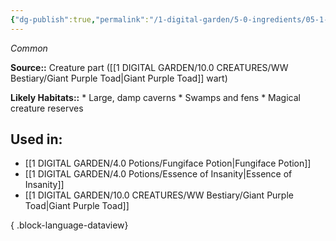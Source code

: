```yaml
---
{"dg-publish":true,"permalink":"/1-digital-garden/5-0-ingredients/05-1-creatures/giant-purple-toad-wart/","tags":["ingredient","common"]}
---
```


*Common*

**Source::** Creature part ([[1 DIGITAL GARDEN/10.0 CREATURES/WW Bestiary/Giant Purple Toad\|Giant Purple Toad]] wart)

**Likely Habitats::** * Large, damp caverns * Swamps and fens * Magical creature reserves

## Used in:

- [[1 DIGITAL GARDEN/4.0 Potions/Fungiface Potion\|Fungiface Potion]]
- [[1 DIGITAL GARDEN/4.0 Potions/Essence of Insanity\|Essence of Insanity]]
- [[1 DIGITAL GARDEN/10.0 CREATURES/WW Bestiary/Giant Purple Toad\|Giant Purple Toad]]

{ .block-language-dataview}

